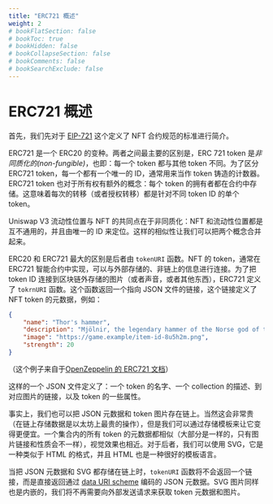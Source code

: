 ```yaml
---
title: "ERC721 概述"
weight: 2
# bookFlatSection: false
# bookToc: true
# bookHidden: false
# bookCollapseSection: false
# bookComments: false
# bookSearchExclude: false
---
```


# ERC721 概述

首先，我们先对于 [EIP-721](https://eips.ethereum.org/EIPS/eip-721) 这个定义了 NFT 合约规范的标准进行简介。

ERC721 是一个 ERC20 的变种。两者之间最主要的区别是，ERC 721 token 是*非同质化的(non-fungible)*，也即：每一个 token 都与其他 token 不同。为了区分 ERC721 token，每一个都有一个唯一的 ID，通常用来当作 token 铸造的计数器。ERC721 token 也对于所有权有额外的概念：每个 token 的拥有者都在合约中存储。这意味着每次的转移（或者授权转移）都是针对不同 token ID 的单个 token。

Uniswap V3 流动性位置与 NFT 的共同点在于非同质化：NFT 和流动性位置都是互不通用的，并且由唯一的 ID 来定位。这样的相似性让我们可以把两个概念合并起来。

ERC20 和 ERC721 最大的区别是后者由 `tokenURI` 函数。NFT 的 token，通常在 ERC721 智能合约中实现，可以与外部存储的、非链上的信息进行连接。为了把 token ID 连接到区块链外存储的图片（或者声音，或者其他东西），ERC721 定义了 `tokrnURI` 函数。这个函数返回一个指向 JSON 文件的链接，这个链接定义了 NFT token 的元数据，例如：

```json
{
    "name": "Thor's hammer",
    "description": "Mjölnir, the legendary hammer of the Norse god of thunder.",
    "image": "https://game.example/item-id-8u5h2m.png",
    "strength": 20
}
```
（这个例子来自于[OpenZeppelin 的 ERC721 文档](https://docs.openzeppelin.com/contracts/4.x/erc721)）

这样的一个 JSON 文件定义了：一个 token 的名字、一个 collection 的描述、到对应图片的链接，以及 token 的一些属性。

事实上，我们也可以把 JSON 元数据和 token 图片存在链上。当然这会非常贵（在链上存储数据是以太坊上最贵的操作），但是我们可以通过存储模板来让它变得更便宜。一个集合内的所有 token 的元数据都相似（大部分是一样的，只有图片链接和性质会不一样），视觉效果也相近。对于后者，我们可以使用 SVG，它是一种类似于 HTML 的格式，并且 HTML 也是一种很好的模板语言。

当把 JSON 元数据和 SVG 都存储在链上时，`tokenURI` 函数将不会返回一个链接，而是直接返回通过 [data URI scheme](https://en.wikipedia.org/wiki/Data_URI_scheme#Syntax) 编码的 JSON 元数据。SVG 图片同样也是内嵌的，我们将不再需要向外部发送请求来获取 token 元数据和图片。
